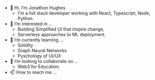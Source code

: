 - 👋 Hi, I’m Jonathon Hughes
  - I'm a full stack developer working with React, Typescript, Node, Python.
- 👀 I’m interested in ...
  - Building Simplified UI that inspire change,
  - Serverless approaches to ML deployment. 
- 🌱 I’m currently learning ...
  - Solidity
  - Graph Neural Networks
  - Pyschology of UI/UX 
- 💞️ I’m looking to collaborate on ...
  - Web3 for Education 
- 📫 How to reach me ...

<!---
hughesjl1/hughesjl1 is a ✨ special ✨ repository because its `README.md` (this file) appears on your GitHub profile.
You can click the Preview link to take a look at your changes.
--->
